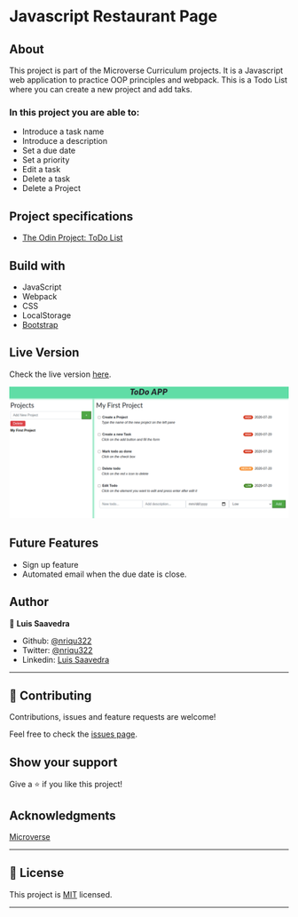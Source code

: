 # Javascript Restaurant Page
  
## About
This project is part of the Microverse Curriculum projects. It is a Javascript web application to practice OOP principles and webpack.
This is a Todo List where you can create a new project and add taks.

### In this project you are able to:

- Introduce a task name
- Introduce a description
- Set a due date
- Set a priority
- Edit a task
- Delete a task
- Delete a Project

## Project specifications
* [The Odin Project: ToDo List](https://www.theodinproject.com/courses/javascript/lessons/todo-list)

## Build with
* JavaScript
* Webpack
* CSS
* LocalStorage
* [Bootstrap](https://getbootstrap.com/)

## Live Version
Check the live version [here](https://rawcdn.githack.com/nriqu322/To-Do-List/c313d2e83afc6100a1d44504276bc45728c038d5/dist/index.html).

![Sreenshot](src/images/screenshot.png)

## Future Features
* Sign up feature
* Automated email when the due date is close.

## Author

👤 **Luis Saavedra**
- Github: [@nriqu322](https://github.com/nriqu322)
- Twitter: [@nriqu322](https://twitter.com/nriqu322)
- Linkedin: [Luis Saavedra](https://linkedin.com/in/luis-saavedra-sanchez/)

---

## 🤝 Contributing

Contributions, issues and feature requests are welcome!

Feel free to check the [issues page](issues/).

## Show your support

Give a ⭐️ if you like this project!

## Acknowledgments

[Microverse](https://microverse.org)

---

## 📝 License

This project is [MIT](/LICENSE) licensed.

---